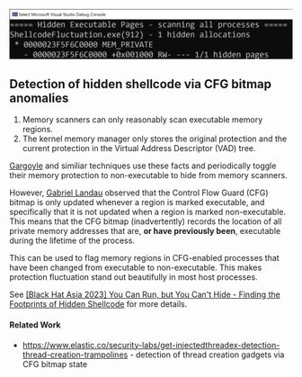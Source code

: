 
![screenshot](findhiddenshellcode.png)

## Detection of hidden shellcode via CFG bitmap anomalies

1. Memory scanners can only reasonably scan executable memory regions.
1. The kernel memory manager only stores the original protection and the current protection in the Virtual Address Descriptor (VAD) tree.

[Gargoyle](https://lospi.net/security/assembly/c/cpp/developing/software/2017/03/04/gargoyle-memory-analysis-evasion.html) and similiar techniques use these facts and periodically toggle their memory protection to non-executable to hide from memory scanners.

However, [Gabriel Landau](https://twitter.com/GabrielLandau) observed that the Control Flow Guard (CFG) bitmap is only updated whenever a region is marked executable, and specifically that it is not updated when a region is marked non-executable. 
This means that the CFG bitmap (inadvertently) records the location of all private memory addresses that are, **or have previously been**, executable during the lifetime of the process.

This can be used to flag memory regions in CFG-enabled processes that have been changed from executable to non-executable. This makes protection fluctuation stand out beautifully in most host processes.

See [[Black Hat Asia 2023] You Can Run, but You Can't Hide - Finding the Footprints of Hidden Shellcode](https://www.blackhat.com/asia-23/briefings/schedule/index.html#you-can-run-but-you-cant-hide---finding-the-footprints-of-hidden-shellcode-31237) for more details.

#### Related Work
 * https://www.elastic.co/security-labs/get-injectedthreadex-detection-thread-creation-trampolines - detection of thread creation gadgets via CFG bitmap state
